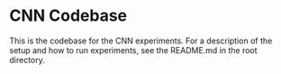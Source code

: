 # CNN Codebase
This is the codebase for the CNN experiments.
For a description of the setup and how to run experiments, see the README.md in the root directory.